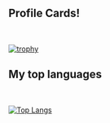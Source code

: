 <h2>Profile Cards!</h2><br>

[![trophy](https://github-profile-trophy.vercel.app/?username=alexm622&title=MultiLanguage,Commit,Repositories,PullRequest,Issues)](https://github.com/ryo-ma/github-profile-trophy)

<h2>My top languages</h2><br>

[![Top Langs](https://github-readme-stats.vercel.app/api/top-langs/?username=alexm622&layout=compact)](https://github.com/anuraghazra/github-readme-stats)
